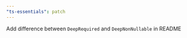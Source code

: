```yaml
---
"ts-essentials": patch
---
```


Add difference between `DeepRequired` and `DeepNonNullable` in README
